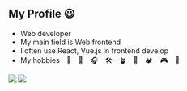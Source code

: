 ## My Profile 😃
- Web developer
- My main field is Web frontend
- I often use React, Vue.js in frontend develop
- My hobbies　🍜　🍺　🎧　🛠　🪴　🧖‍　🏕　🎮　🏃‍

<a href="https://github.com/anuraghazra/github-readme-stats">
  <img align="left" src="https://github-readme-stats.vercel.app/api/top-langs/?username=yuichiyasui" />
</a>
<a href="https://github.com/anuraghazra/github-readme-stats">
  <img align="left" src="https://github-readme-stats.vercel.app/api?username=yuichiyasui&count_private=true&show_icons=true" />
</a>
